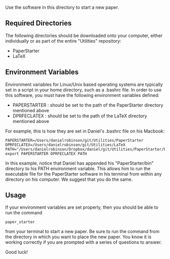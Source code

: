 Use the software in this directory to start a new paper.

Required Directories
--------------------

The following directories should be downloaded onto your computer, either individually or as part of the entire "Utilities" repository:
- PaperStarter
- LaTeX

Environment Variables
---------------------

Environment variables for Linux/Unix based operating systems are typically set in a script in your home directory, such as a .bashrc file.  In order to use this software, you must have the following environment variables defined:

- PAPERSTARTER : should be set to the path of the PaperStarter directory mentioned above
- DPRFECLATEX  : should be set to the path of the LaTeX directory mentioned above

For example, this is how they are set in Daniel's .bashrc file on his Macbook:

```
PAPERSTARTER=/Users/danielrobinson/git/Utilities/PaperStarter
DPRFECLATEX=/Users/danielrobinson/git/Utilities/LaTeX
PATH="/Users/danielrobinson/Dropbox/daniel/git/Utilities/PaperStarter/bin:${PATH}"
export PAPERSTARTER DPRFECLATEX PATH
```

In this example, notice that Daniel has appended his "PaperStarter/bin" directory to his PATH environment variable.  This allows him to run the executable file for the PaperStarter software in his terminal from within any directory on his computer.  We suggest that you do the same.

Usage
-----

If your environment variables are set properly, then you should be able to run the command

```
paper_starter
```

from your terminal to start a new paper.  Be sure to run the command from the directory in which you want to place the new paper.  You know it is working correctly if you are prompted with a series of questions to answer.

Good luck!

